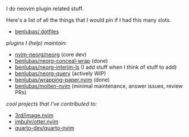 I do neovim plugin related stuff.

Here's a list of all the things that I would pin if I had this many slots.

- [benlubas/.dotfiles](https://github.com/benlubas/.dotfiles)

_plugins I (help) maintain:_
- [nvim-neorg/neorg](https://github.com/nvim-neorg/neorg) (core dev)
- [benlubas/neorg-conceal-wrap](https://github.com/benlubas/neorg-conceal-wrap) (done)
- [benlubas/neorg-interim-ls](https://github.com/benlubas/neorg-interim-ls) (I add stuff when I think of stuff to add)
- [benlubas/neorg-query](https://github.com/benlubas/neorg-query) (actively WIP)
- [benlubas/wrapping-paper.nvim](https://github.com/benlubas/wrapping-paper.nvim) (done)
- [benlubas/molten-nvim](https://github.com/benlubas/molten-nvim) (minimal maintenance, answer issues, review PRs)

_cool projects that I've contributed to:_
- [3rd/image.nvim](https://github.com/3rd/image.nvim)
- [jmbuhr/otter.nvim](https://github.com/jmbuhr/otter.nvim)
- [quarto-dev/quarto-nvim](https://github.com/quarto-dev/quarto-nvim)

